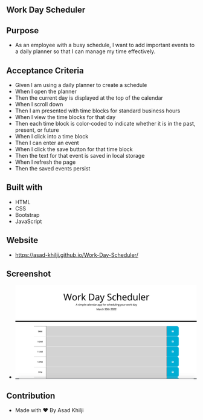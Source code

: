 ## Work Day Scheduler 

## Purpose

* As an employee with a busy schedule, I want to add important events to a daily planner so that I can manage my time effectively.

## Acceptance Criteria

* Given I am using a daily planner to create a schedule
* When I open the planner
* Then the current day is displayed at the top of the calendar
* When I scroll down
* Then I am presented with time blocks for standard business hours
* When I view the time blocks for that day
* Then each time block is color-coded to indicate whether it is in the past, present, or future
* When I click into a time block
* Then I can enter an event
* When I click the save button for that time block
* Then the text for that event is saved in local storage
* When I refresh the page
* Then the saved events persist

## Built with 

* HTML
* CSS
* Bootstrap
* JavaScript

## Website

* https://asad-khilji.github.io/Work-Day-Scheduler/

## Screenshot

* ![screenshot.png](https://github.com/asad-khilji/Work-Day-Scheduler/blob/main/assets/images/work.png)

## Contribution

* Made with ❤️ By Asad Khilji